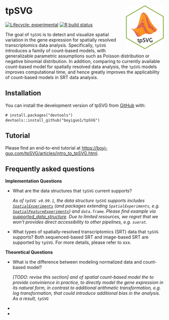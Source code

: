
# tpSVG <img src="logo.png" align="right" height="139" alt="" />


<!-- badges: start -->
[![Lifecycle: experimental](https://img.shields.io/badge/lifecycle-experimental-orange.svg)](https://lifecycle.r-lib.org/articles/stages.html#experimental)
[![R build status](https://github.com/boyiguo1/tpSVG/workflows/R-CMD-check-bioc/badge.svg)](https://github.com/boyiguo1/tpSVG/actions)
<!-- badges: end -->

The goal of `tpSVG` is to detect and visualize spatial variation in the gene expression for spatially resolved transcriptomics data analysis. Specifically, `tpSVG` introduces a family of count-based models, with generalizable parametric assumptions such as Poisson distribution or negative binomial distribution. In addition, comparing to currently available count-based model for spatially resolved data analysis, the `tpSVG` models improves computational time, and hence greatly improves the applicability of count-based models in SRT data analysis. 



## Installation

You can install the development version of tpSVG from [GitHub](https://github.com/boyiguo1/tpSVG) with:

```{r}
# install.packages("devtools")
devtools::install_github("boyiguo1/tpSVG")
```

## Tutorial

Please find an end-to-end tutorial at https://boyi-guo.com/tpSVG/articles/intro_to_tpSVG.html.



## Frequently asked questions

__Implementation Questions__

* What are the data structures that `tpSVG` current supports?

  _As of `tpSVG v0.99.1`, the data structure `tpSVG` supports includes [`SpatialExperiments`](https://bioconductor.org/packages/release/bioc/html/SpatialFeatureExperiment.html) (and packages extending `SpatialExperiments`, e.g.  [`SpatialFeatureExperiments`](https://bioconductor.org/packages/release/bioc/html/SpatialFeatureExperiment.html)) and `data.frame`. Please find example via [supported_data_structure](https://boyi-guo.com/escheR/articles/supported_data_structure.html). Due to limited resources, we regret that we won't provides direct accessibility to other pipelines, e.g. `suerat`._

* What types of spatially-resolved transcriptomics (SRT) data that `tpSVG` supports?
Both sequenced-based SRT and image-based SRT are supported by `tpSVG`. For more details, please refer to xxx.



__Theoretical Questions__

* What is the difference between modeling normalized data and count-based model?

  _[TODO: revise this section] and  of spatial count-based model the to provide convinience in practice, to directly model the gene expression in its natural form, in contrast to additional arithmetic transformation, e.g. log transformation, that could introduce additional bias in the analysis. As a result, `tpSVG`_ 

* 


* 



